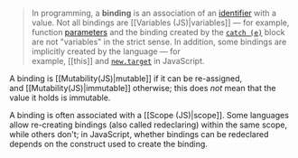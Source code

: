 >In programming, a **binding** is an association of an [identifier](https://developer.mozilla.org/en-US/docs/Glossary/Identifier) with a value. Not all bindings are [[Variables (JS)|variables]] — for example, function [parameters](https://developer.mozilla.org/en-US/docs/Glossary/Parameter) and the binding created by the [`catch (e)`](https://developer.mozilla.org/en-US/docs/Web/JavaScript/Reference/Statements/try...catch) block are not "variables" in the strict sense. In addition, some bindings are implicitly created by the language — for example, [[this]] and [`new.target`](https://developer.mozilla.org/en-US/docs/Web/JavaScript/Reference/Operators/new.target) in JavaScript.

A binding is [[Mutability(JS)|mutable]] if it can be re-assigned, and [[Mutability(JS)|immutable]] otherwise; this does _not_ mean that the value it holds is immutable.

A binding is often associated with a [[Scope (JS)|scope]]. Some languages allow re-creating bindings (also called redeclaring) within the same scope, while others don't; in JavaScript, whether bindings can be redeclared depends on the construct used to create the binding.